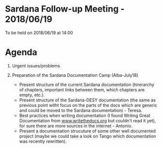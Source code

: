 # Sardana Follow-up Meeting - 2018/06/19

To be held on 2018/06/19 at 14:00

# Agenda
1. Urgent issues/problems
2. Preparation of the Sardana Documentation Camp (Alba-July18)

    * Present structure of the current Sardana documentation
      (hirerarchy of chapters, important links between them,
      which chapters are empty, etc.).
    * Present structure of the Sardana-DESY documentation
      (the same as previous point witht focus on the parts
      of the docs which are generic and could be moved to
      the Sardana documentation) - Teresa.
    * Best practices when writing documentation
      (I found Writing Great Documentation from www.writethedocs.org
      but couldn't read it yet), for sure there are more sources in
      the internet - Antonio.
    * Present a documentation strucuture of some other well
      documented project (maybe we could take a look on Tango
      which documentation was recently rewritten).

